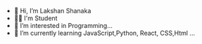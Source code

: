 - 👋 Hi, I’m Lakshan Shanaka
- 🧑‍🎓 I'm Student
- 👀 I’m interested in Programming...
- 🌱 I’m currently learning JavaScript,Python, React, CSS,Html ...

<!---
Shanaka31/Shanaka31 is a ✨ special ✨ repository because its `README.md` (this file) appears on your GitHub profile.
You can click the Preview link to take a look at your changes.
--->
